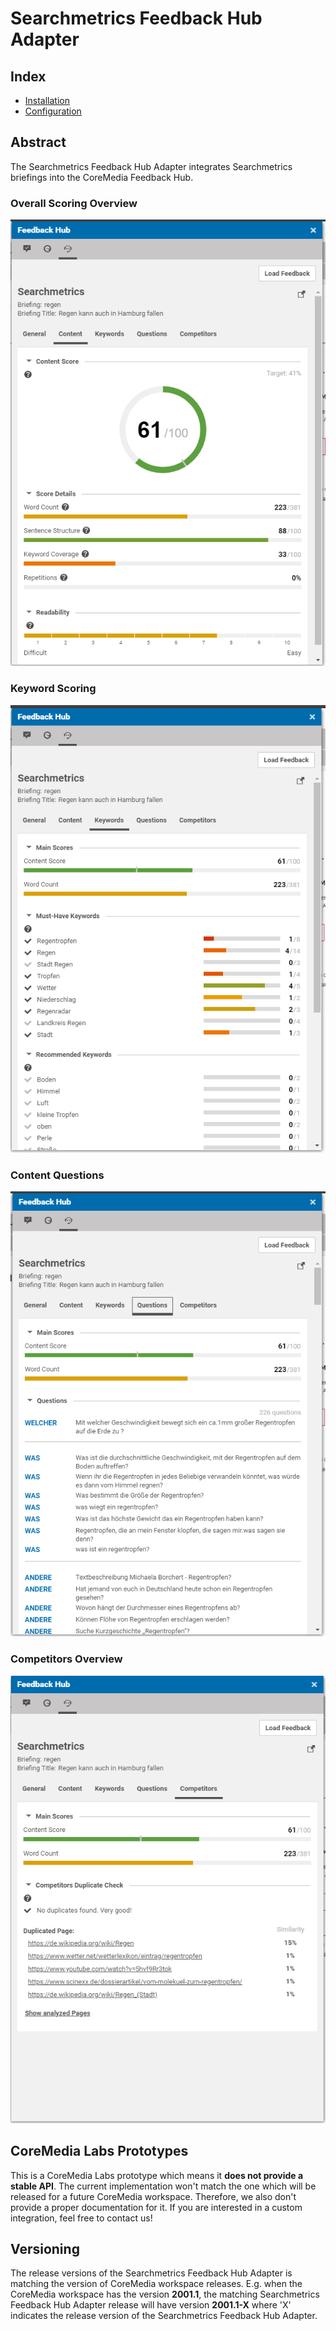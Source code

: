 # Searchmetrics Feedback Hub Adapter

## Index

* [Installation](https://github.com/CoreMedia/feedback-hub-adapter-searchmetrics/blob/master/README.md)
* [Configuration](https://github.com/CoreMedia/feedback-hub-adapter-searchmetrics/blob/master/documentation/Configuration.md)

## Abstract

The Searchmetrics Feedback Hub Adapter integrates Searchmetrics briefings into the CoreMedia Feedback Hub.

### Overall Scoring Overview
![Searchmetrics](searchmetrics.png "Searchmetrics Scoring")

### Keyword Scoring 
![Searchmetrics](searchmetrics_keys.png "Searchmetrics Scoring")

### Content Questions
![Searchmetrics](searchmetrics_scores.png "Searchmetrics Scoring")

### Competitors Overview
![Searchmetrics](searchmetrics_comp.png "Searchmetrics Scoring")

## CoreMedia Labs Prototypes

This is a CoreMedia Labs prototype which means it __does not provide a stable API__.
The current implementation won't match the one which will be released for a future CoreMedia workspace.
Therefore, we also don't provide a proper documentation for it.
If you are interested in a custom integration, feel free to contact us!

## Versioning

The release versions of the Searchmetrics Feedback Hub Adapter is matching the version of CoreMedia workspace releases.
E.g. when the CoreMedia workspace has the version __2001.1__, the matching Searchmetrics Feedback Hub Adapter release will have
version __2001.1-X__ where 'X' indicates the release version of the Searchmetrics Feedback Hub Adapter.


